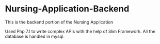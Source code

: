 # Nursing-Application-Backend
This is the backend portion of the Nursing Application

Used Php 7.1 to write complex APIs with the help of Slim Framework. All the database is handled in mysql.

